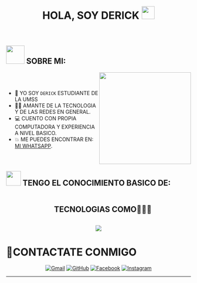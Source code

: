 <h1 align="center">HOLA, SOY DERICK <img src="https://media.giphy.com/media/hvRJCLFzcasrR4ia7z/giphy.gif" width="35"></h1>
<p align="center"> 
</p>


<br>


	
## <picture><img src = "https://github.com/7oSkaaa/7oSkaaa/blob/main/Images/about_me.gif?raw=true" width = 50px></picture> SOBRE MI:

<picture> <img align="right" src="https://github.com/7oSkaaa/7oSkaaa/blob/main/Images/Right_Side.gif?raw=true" width = 250px></picture>

<br><br>

- :school: YO SOY `DERICK` ESTUDIANTE DE LA UMSS 
- :technologist: AMANTE DE LA TECNOLOGIA Y DE LAS REDES EN GENERAL.
- :computer: CUENTO CON PROPIA COMPUTADORA Y EXPERIENCIA A NIVEL BASICO.
- :boom: ME PUEDES ENCONTRAR EN: [MI WHATSAPP](https://Wa.me/73750093).
<br>


## <picture> <img src="https://github.com/7oSkaaa/7oSkaaa/blob/main/Images/competitive_programming_profile.png?raw=true" width=40> </picture> TENGO EL CONOCIMIENTO BASICO DE:

<div id="user-content-toc">
  <ul align="center">
    <summary><h2 style="display: inline-block">TECNOLOGIAS COMO👨🏻‍💻</h2></summary>
  </ul>
</div>
<!--tech stack icons-->
<p align="center">
  <a href="https://skillicons.dev">
    <img src="https://skillicons.dev/icons?i=css,discord,docker,postgres,express,figma,github,html,java,js,php,linux,mysql,nodejs,py&vscode=14" />
  </a>
</p>

# 📱CONTACTATE CONMIGO 
<p align="center">
  <a 
	<a href="derick0787@gmail.com"><img src="https://img.icons8.com/bubbles/50/000000/gmail.png" alt="Gmail"/></a>
	<a href="https://github.com/DerickVargas7"><img src="https://img.icons8.com/bubbles/50/000000/github.png" alt="GitHub"/></a>
	<a href="https://www.facebook.com/Derick.Vargas.0787?locale=es_LA"><img src="https://img.icons8.com/bubbles/50/000000/facebook-new.png" alt="Facebook"/></a>
	<a href="https://www.instagram.com/derick_v7/?hl=es"><img src="https://img.icons8.com/bubbles/50/000000/instagram.png" alt="Instagram"/></a>
	
</p>

<hr/>
